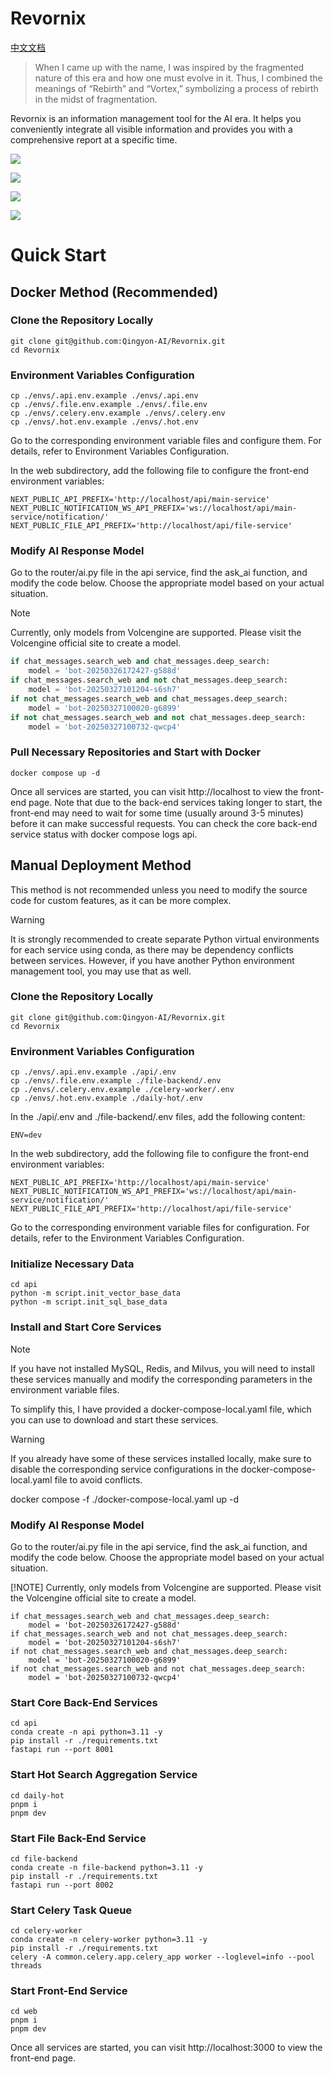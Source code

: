 # Revornix

[中文文档](./README_zh.md)

> When I came up with the name, I was inspired by the fragmented nature of this era and how one must evolve in it. Thus, I combined the meanings of “Rebirth” and “Vortex,” symbolizing a process of rebirth in the midst of fragmentation.

Revornix is an information management tool for the AI era. It helps you conveniently integrate all visible information and provides you with a comprehensive report at a specific time.

![](https://qingyon-revornix-public.oss-cn-beijing.aliyuncs.com/images/202504260003067.png)

![](https://qingyon-revornix-public.oss-cn-beijing.aliyuncs.com/images/202504260004562.png)

![](https://qingyon-revornix-public.oss-cn-beijing.aliyuncs.com/images/202504260004883.png)

![](https://qingyon-revornix-public.oss-cn-beijing.aliyuncs.com/images/202504260008198.png)

# Quick Start

## Docker Method (Recommended)

### Clone the Repository Locally

```shell
git clone git@github.com:Qingyon-AI/Revornix.git
cd Revornix
```

### Environment Variables Configuration

```shell
cp ./envs/.api.env.example ./envs/.api.env
cp ./envs/.file.env.example ./envs/.file.env
cp ./envs/.celery.env.example ./envs/.celery.env
cp ./envs/.hot.env.example ./envs/.hot.env
```

Go to the corresponding environment variable files and configure them. For details, refer to Environment Variables Configuration.

In the web subdirectory, add the following file to configure the front-end environment variables:

```
NEXT_PUBLIC_API_PREFIX='http://localhost/api/main-service'
NEXT_PUBLIC_NOTIFICATION_WS_API_PREFIX='ws://localhost/api/main-service/notification/'
NEXT_PUBLIC_FILE_API_PREFIX='http://localhost/api/file-service'
```

### Modify AI Response Model

Go to the router/ai.py file in the api service, find the ask_ai function, and modify the code below. Choose the appropriate model based on your actual situation.

> [!NOTE]
> Currently, only models from Volcengine are supported. Please visit the Volcengine official site to create a model.

```python
if chat_messages.search_web and chat_messages.deep_search:
    model = 'bot-20250326172427-g588d'
if chat_messages.search_web and not chat_messages.deep_search:
    model = 'bot-20250327101204-s6sh7'
if not chat_messages.search_web and chat_messages.deep_search:
    model = 'bot-20250327100020-g6899'
if not chat_messages.search_web and not chat_messages.deep_search:
    model = 'bot-20250327100732-qwcp4'
```

### Pull Necessary Repositories and Start with Docker

```shell
docker compose up -d
```

Once all services are started, you can visit http://localhost to view the front-end page. Note that due to the back-end services taking longer to start, the front-end may need to wait for some time (usually around 3-5 minutes) before it can make successful requests. You can check the core back-end service status with docker compose logs api.

## Manual Deployment Method

This method is not recommended unless you need to modify the source code for custom features, as it can be more complex.

> [!WARNING]
> It is strongly recommended to create separate Python virtual environments for each service using conda, as there may be dependency conflicts between services. However, if you have another Python environment management tool, you may use that as well.

### Clone the Repository Locally

```shell
git clone git@github.com:Qingyon-AI/Revornix.git
cd Revornix
```

### Environment Variables Configuration

```shell
cp ./envs/.api.env.example ./api/.env
cp ./envs/.file.env.example ./file-backend/.env
cp ./envs/.celery.env.example ./celery-worker/.env
cp ./envs/.hot.env.example ./daily-hot/.env
```

In the ./api/.env and ./file-backend/.env files, add the following content:

```
ENV=dev
```

In the web subdirectory, add the following file to configure the front-end environment variables:

```
NEXT_PUBLIC_API_PREFIX='http://localhost/api/main-service'
NEXT_PUBLIC_NOTIFICATION_WS_API_PREFIX='ws://localhost/api/main-service/notification/'
NEXT_PUBLIC_FILE_API_PREFIX='http://localhost/api/file-service'
```

Go to the corresponding environment variable files for configuration. For details, refer to the Environment Variables Configuration.

### Initialize Necessary Data

```shell
cd api
python -m script.init_vector_base_data
python -m script.init_sql_base_data
```

### Install and Start Core Services

> [!NOTE]
> If you have not installed MySQL, Redis, and Milvus, you will need to install these services manually and modify the corresponding parameters in the environment variable files.

To simplify this, I have provided a docker-compose-local.yaml file, which you can use to download and start these services.

> [!WARNING]
> If you already have some of these services installed locally, make sure to disable the corresponding service configurations in the docker-compose-local.yaml file to avoid conflicts.

docker compose -f ./docker-compose-local.yaml up -d 

### Modify AI Response Model

Go to the router/ai.py file in the api service, find the ask_ai function, and modify the code below. Choose the appropriate model based on your actual situation.

[!NOTE]
Currently, only models from Volcengine are supported. Please visit the Volcengine official site to create a model.

```
if chat_messages.search_web and chat_messages.deep_search:
    model = 'bot-20250326172427-g588d'
if chat_messages.search_web and not chat_messages.deep_search:
    model = 'bot-20250327101204-s6sh7'
if not chat_messages.search_web and chat_messages.deep_search:
    model = 'bot-20250327100020-g6899'
if not chat_messages.search_web and not chat_messages.deep_search:
    model = 'bot-20250327100732-qwcp4'
```

### Start Core Back-End Services

```shell
cd api
conda create -n api python=3.11 -y
pip install -r ./requirements.txt
fastapi run --port 8001
```

### Start Hot Search Aggregation Service

```shell
cd daily-hot
pnpm i 
pnpm dev
```

### Start File Back-End Service

```shell
cd file-backend
conda create -n file-backend python=3.11 -y
pip install -r ./requirements.txt
fastapi run --port 8002
```

### Start Celery Task Queue

```shell
cd celery-worker
conda create -n celery-worker python=3.11 -y
pip install -r ./requirements.txt
celery -A common.celery.app.celery_app worker --loglevel=info --pool threads
```

### Start Front-End Service

```shell
cd web
pnpm i
pnpm dev
```

Once all services are started, you can visit http://localhost:3000 to view the front-end page.